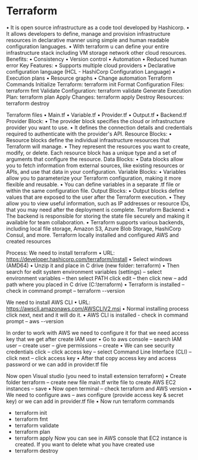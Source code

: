 # Terraform
•	It is open source infrastructure as a code tool developed by Hashicorp.
•	It allows developers to define, manage and provision infrastructure resources in declarative manner using simple and human readable configuration languages.
•	With terraform u can define your entire infrastructure stack including VM storage network other cloud resources.
Benefits:
•	Consistency
•	Version control
•	Automation
•	Reduced human error
Key Features:
•	Supports multiple cloud providers
•	Declarative configuration language (HCL - HashiCorp Configuration  Language)
•	Execution plans
•	Resource graphs
•	Change automation
Terraform Commands
Initialize Terraform: terraform init
Format Configuration Files: terraform fmt
Validate Configuration: terraform validate
Generate Execution Plan: terraform plan
Apply Changes: terraform apply
Destroy Resources: terraform destroy

Terraform files
•	Main.tf
•	Variable.tf
•	Provider.tf
•	Output.tf
•	Backend.tf
Provider Block: 
•	The provider block specifies the cloud or infrastructure provider you want to use. 
•	It defines the connection details and credentials required to authenticate with the provider's API.
Resource Blocks: 
•	Resource blocks define the individual infrastructure resources that Terraform will manage.
•	They represent the resources you want to create, modify, or delete. Each resource block has a unique type and a set of arguments that configure the resource.
Data Blocks: 
•	Data blocks allow you to fetch information from external sources, like existing resources or APIs, and use that data in your configuration.
Variable Blocks: 
•	Variables allow you to parameterize your Terraform configuration, making it more flexible and reusable. 
•	You can define variables in a separate .tf file or within the same configuration file.
Output Blocks: 
•	Output blocks define values that are exposed to the user after the Terraform execution.
•	They allow you to view useful information, such as IP addresses or resource IDs, that you may need after the deployment is complete.
Terraform Backend: 
•	The backend is responsible for storing the state file securely and making it available for team collaboration. 
•	Terraform supports various backends, including local file storage, Amazon S3, Azure Blob Storage, HashiCorp Consul, and more.
Terraform locally installed and configured AWS and created resources

Process:
We need to install terraform
•	URL: https://developer.hashicorp.com/terraform/install
•	Select windows (AMD64)
•	Unzip it and place in C drive (new folder: terraform)
•	Then search for edit system environment variables (settings) – select environment variables – then select PATH click edit – then click new – add path where you placed in C drive (C:\terraform)
•	Terraform is installed – check in command prompt – terraform --version

We need to install AWS CLI
•	URL: https://awscli.amazonaws.com/AWSCLIV2.msi
•	Normal installing process click next, next and it will do it.
•	AWS CLI is installed - check in command prompt – aws --version

In order to work with AWS we need to configure it for that we need access key that we get after create IAM user
•	Go to aws console – search IAM user – create user – give permissions – create 
•	We can see security credentials click – click access key – select Command Line Interface (CLI) – click next – click access key 
•	After that copy access key and access password
or 
we can add in provider.tf file

Now open Visual studio (you need to install extension terraform)
•	Create folder terraform – create new file main.tf write file to create AWS EC2 instances – save
•	Now open terminal – check terraform and AWS version
•	We need to configure aws – aws configure (provide access key & secret key) or we can add in provider.tf file
•	Now run terraform commands
- terraform init
- terraform fmt
- terraform validate
- terraform plan
- terraform apply
Now you can see in AWS console that EC2 instance is created.
If you want to delete what you have created use
- terraform destroy
